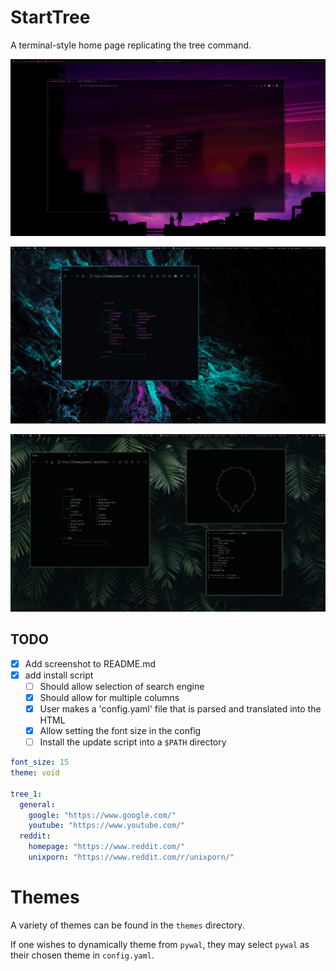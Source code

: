 # StartTree
A terminal-style home page replicating the tree command.

<p align="center">
  <img src="/images/StartTree.png", title="StartTree"/>
</p>

<p align="center">
  <img src="/images/void.png", title="void"/>
</p>

<p align="center">
  <img src="/images/forest.png", title="forest"/>
</p>

## TODO
- [x] Add screenshot to README.md
- [x] add install script
  - [ ] Should allow selection of search engine
  - [x] Should allow for multiple columns
  - [x] User makes a 'config.yaml' file that is parsed and translated into the HTML
  - [x] Allow setting the font size in the config
  - [ ] Install the update script into a `$PATH` directory

```yaml
font_size: 15
theme: void

tree_1:
  general:
    google: "https://www.google.com/"
    youtube: "https://www.youtube.com/"
  reddit:
    homepage: "https://www.reddit.com/"
    unixporn: "https://www.reddit.com/r/unixporn/"
```

# Themes

A variety of themes can be found in the `themes` directory. 

If one wishes to dynamically theme from `pywal`, they may select `pywal` as their chosen theme in `config.yaml`.
